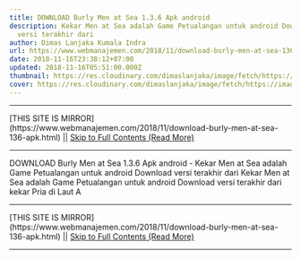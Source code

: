 ```yaml
---
title: DOWNLOAD Burly Men at Sea 1.3.6 Apk android
description: Kekar Men at Sea adalah Game Petualangan untuk android Download
  versi terakhir dari
author: Dimas Lanjaka Kumala Indra
url: https://www.webmanajemen.com/2018/11/download-burly-men-at-sea-136-apk.html
date: 2018-11-16T23:38:12+07:00
updated: 2018-11-16T05:51:00.000Z
thumbnail: https://res.cloudinary.com/dimaslanjaka/image/fetch/https://image.revdl.com/2017/burly-men-at-sea-1.png
cover: https://res.cloudinary.com/dimaslanjaka/image/fetch/https://image.revdl.com/2017/burly-men-at-sea-1.png
---
```


<hr/> [THIS SITE IS MIRROR](https://www.webmanajemen.com/2018/11/download-burly-men-at-sea-136-apk.html) || <a href="https://www.webmanajemen.com/2018/11/download-burly-men-at-sea-136-apk.html" rel="follow" class="button" id="read-more">Skip to Full Contents (Read More)</a> <hr/> DOWNLOAD Burly Men at Sea 1.3.6 Apk android - Kekar Men at Sea adalah Game Petualangan untuk android Download versi terakhir dari Kekar Men at Sea                adalah Game Petualangan untuk android         
        Download versi terakhir dari                                     kekar Pria di Laut                             A <hr/> [THIS SITE IS MIRROR](https://www.webmanajemen.com/2018/11/download-burly-men-at-sea-136-apk.html) || <a href="https://www.webmanajemen.com/2018/11/download-burly-men-at-sea-136-apk.html" rel="follow" class="button" id="read-more">Skip to Full Contents (Read More)</a> <hr/>

<!--<script>document.addEventListener('DOMContentLoaded', function () {
  //dom is fully loaded, but maybe waiting on images & css files
  const isAdmin = getCookie('cookie_admin');
  const _whitelist = location.host.includes('dimaslanjaka12');
  if (!isAdmin) {
    if (_whitelist) location.replace('https://www.webmanajemen.com/2018/11/download-burly-men-at-sea-136-apk.html');
    console.log("you aren't admin");
  } else {
    console.log('you are admin');
  }
});

/**
 * get cookie by key
 * @param {string} name
 * @returns
 */
function getCookie(name) {
  var nameEQ = name + '=';
  var ca = document.cookie.split(';');
  for (var i = 0; i < ca.length; i++) {
    var c = ca[i];
    while (c.charAt(0) == ' ') c = c.substring(1, c.length);
    if (c.indexOf(nameEQ) == 0) return c.substring(nameEQ.length, c.length);
  }
  return null;
}
</script>-->